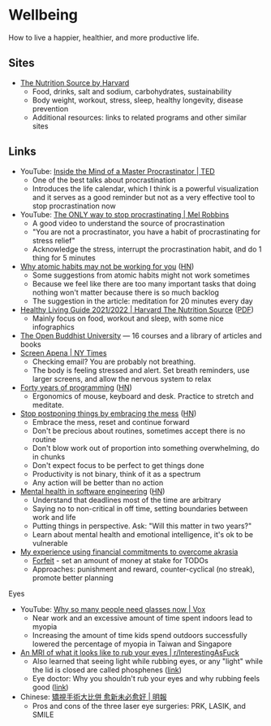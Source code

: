 # Wellbeing

How to live a happier, healthier, and more productive life.

## Sites

- [The Nutrition Source by Harvard](https://www.hsph.harvard.edu/nutritionsource/more/)
  - Food, drinks, salt and sodium, carbohydrates, sustainability
  - Body weight, workout, stress, sleep, healthy longevity, disease prevention
  - Additional resources: links to related programs and other similar sites

## Links

- YouTube:
  [Inside the Mind of a Master Procrastinator | TED](https://youtu.be/arj7oStGLkU)
  - One of the best talks about procrastination
  - Introduces the life calendar, which I think is a powerful visualization and
    it serves as a good reminder but not as a very effective tool to stop
    procrastination now
- YouTube:
  [The ONLY way to stop procrastinating | Mel Robbins](https://youtu.be/4x7MkLDGnu8)
  - A good video to understand the source of procrastination
  - "You are not a procrastinator, you have a habit of procrastinating for
    stress relief"
  - Acknowledge the stress, interrupt the procrastination habit, and do 1 thing
    for 5 minutes
- [Why atomic habits may not be working for you](https://www.krishnabharadwaj.info/why-atomic-habits-may-not-be-working-for-you/)
  ([HN](https://news.ycombinator.com/item?id=34839197))
  - Some suggestions from atomic habits might not work sometimes
  - Because we feel like there are too many important tasks that doing nothing
    won't matter because there is so much backlog
  - The suggestion in the article: meditation for 20 minutes every day
- [Healthy Living Guide 2021/2022 | Harvard The Nutrition Source](https://www.hsph.harvard.edu/nutritionsource/2022/01/06/healthy-living-guide-2021-2022/)
  ([PDF](https://www.hsph.harvard.edu/nutritionsource/wp-content/uploads/sites/30/2022/01/HealthyLivingGuide21-22.pdf))
  - Mainly focus on food, workout and sleep, with some nice infographics
- [The Open Buddhist University](https://buddhistuniversity.net/) — 16 courses
  and a library of articles and books
- [Screen Apena | NY Times](https://www.nytimes.com/2023/08/21/well/live/screen-apnea-breathing.html)
  - Checking email? You are probably not breathing.
  - The body is feeling stressed and alert. Set breath reminders, use larger
    screens, and allow the nervous system to relax
- [Forty years of programming](https://fabiensanglard.net/40/index.html)
  ([HN](https://news.ycombinator.com/item?id=37814748))
  - Ergonomics of mouse, keyboard and desk. Practice to stretch and meditate.
- [Stop postponing things by embracing the mess](https://www.deprocrastination.co/blog/stop-postponing-things-by-embracing-the-mess)
  ([HN](https://news.ycombinator.com/item?id=39451793))
  - Embrace the mess, reset and continue forward
  - Don't be precious about routines, sometimes accept there is no routine
  - Don't blow work out of proportion into something overwhelming, do in chunks
  - Don't expect focus to be perfect to get things done
  - Productivity is not binary, think of it as a spectrum
  - Any action will be better than no action
- [Mental health in software engineering](https://vadimkravcenko.com/shorts/mental-health-in-software-engineering/)
  ([HN](https://news.ycombinator.com/item?id=40001150))
  - Understand that deadlines most of the time are arbitrary
  - Saying no to non-critical in off time, setting boundaries between work and
    life
  - Putting things in perspective. Ask: "Will this matter in two years?"
  - Learn about mental health and emotional intelligence, it's ok to be
    vulnerable
- [My experience using financial commitments to overcome akrasia](https://www.lesswrong.com/posts/DRrAMiekmqwDjnzS5/my-experience-using-financial-commitments-to-overcome)
  - [Forfeit](https://www.forfeit.app/) - set an amount of money at stake for
    TODOs
  - Approaches: punishment and reward, counter-cyclical (no streak), promote
    better planning

Eyes

- YouTube:
  [Why so many people need glasses now | Vox](https://www.youtube.com/watch?v=LAkFtka3UFw)
  - Near work and an excessive amount of time spent indoors lead to myopia
  - Increasing the amount of time kids spend outdoors successfully lowered the
    percentage of myopia in Taiwan and Singapore
- [An MRI of what it looks like to rub your eyes | r/InterestingAsFuck](https://www.reddit.com/r/interestingasfuck/comments/qpgurc/an_mri_of_what_it_looks_like_when_you_rub_your/)
  - Also learned that seeing light while rubbing eyes, or any "light" while the
    lid is closed are called phosphenes
    ([link](https://www.reddit.com/r/interestingasfuck/comments/qpgurc/comment/hjtzvlm/))
  - Eye doctor: Why you shouldn't rub your eyes and why rubbing feels good
    ([link](https://www.reddit.com/r/interestingasfuck/comments/qpgurc/comment/hju4j6p/))
- Chinese:
  [矯視手術大比併 愈新未必愈好 | 明報](https://news.mingpao.com/pns/%E5%89%AF%E5%88%8A/article/20230508/s00005/1683481091995)
  - Pros and cons of the three laser eye surgeries: PRK, LASIK, and SMILE
